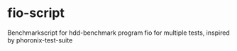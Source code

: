 # fio-script
Benchmarkscript for hdd-benchmark program fio for multiple tests, inspired by phoronix-test-suite
